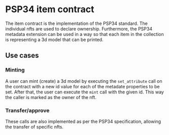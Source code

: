 # PSP34 item contract

The item contract is the implementation of the PSP34 standard. The individual nfts are used to
declare ownership. Furthermore, the PSP34 metadata extension can be used in a way so that each item
in the collection is representing a 3d model that can be printed.

## Use cases

### Minting

A user can mint (create) a 3d model by executing the `set_attribute` call on the contract with a new
id value for each of the metadate properties to be set. After that, the user can execute the `mint`
call with the given id. This way the caller is marked as the owner of the nft.

### Transfer/approve

These calls are also implemented as per the PSP34 specification, allowing the transfer of specific
nfts.
